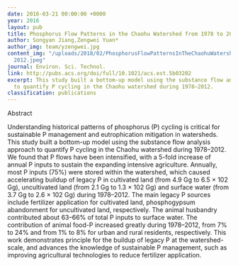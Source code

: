 ```yaml
---
date: 2016-03-21 00:00:00 +0000
year: 2016
layout: pub
title: Phosphorus Flow Patterns in the Chaohu Watershed from 1978 to 2012
author: Songyan Jiang,Zengwei Yuan*
author_img: team/yzengwei.jpg
content_img: "/uploads/2018/02/PhosphorusFlowPatternsInTheChaohuWatershedFrom1978To
  2012.jpeg"
journal: Environ. Sci. Technol.
link: http://pubs.acs.org/doi/full/10.1021/acs.est.5b03202
excerpt: This study built a bottom-up model using the substance flow analysis approach
  to quantify P cycling in the Chaohu watershed during 1978–2012.
classification: publications
---
```



Abstract

Understanding historical patterns of phosphorus (P) cycling is critical for sustainable P management and eutrophication mitigation in watersheds. This study built a bottom-up model using the substance flow analysis approach to quantify P cycling in the Chaohu watershed during 1978–2012. We found that P flows have been intensified, with a 5-fold increase of annual P inputs to sustain the expanding intensive agriculture. Annually, most P inputs (75%) were stored within the watershed, which caused accelerating buildup of legacy P in cultivated land (from 4.9 Gg to 6.5 × 102 Gg), uncultivated land (from 2.1 Gg to 1.3 × 102 Gg) and surface water (from 3.7 Gg to 2.6 × 102 Gg) during 1978–2012. The main legacy P sources include fertilizer application for cultivated land, phosphogypsum abandonment for uncultivated land, respectively. The animal husbandry contributed about 63–66% of total P inputs to surface water. The contribution of animal food-P increased greatly during 1978–2012, from 7% to 24% and from 1% to 8% for urban and rural residents, respectively. This work demonstrates principle for the buildup of legacy P at the watershed-scale, and advances the knowledge of sustainable P management, such as improving agricultural technologies to reduce fertilizer application.
